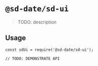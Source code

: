 # `@sd-date/sd-ui`

> TODO: description

## Usage

```
const sdUi = require('@sd-date/sd-ui');

// TODO: DEMONSTRATE API
```

